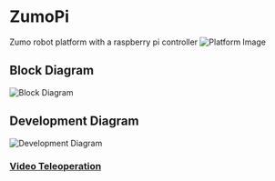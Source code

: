 # ZumoPi
Zumo robot platform with a raspberry pi controller
![Platform Image](https://github.com/TAU-Robotics/ZumoPi/blob/main/Media/ZumoPi_V01/Images/ZumoPi_Docking.jpg)

## Block Diagram
![Block Diagram](https://docs.google.com/drawings/d/e/2PACX-1vSK_I-3UJ_sYJoir-8bE5Du5rl0Hd4PBCqslChlSSzEfVgBXf6rR3nO32229ul59KgZLSprrLeTVr-V/pub?w=1344&h=636)

## Development Diagram
![Development Diagram](https://docs.google.com/drawings/d/e/2PACX-1vRcDIbY8XroFfZ2Z-3oy5_u-h9_1Sw7a_S-_yar-enziOPf9Bq6S-hMTjwWCfNiQnRVWsm3cN_nEhw6/pub?w=1971&h=1750)

### [Video Teleoperation](https://youtu.be/kPbdTmokwK8)
